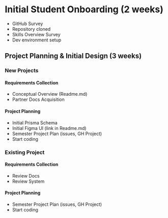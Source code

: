 
# Initial Student Onboarding (2 weeks)

- GitHub Survey
- Repository cloned
- Skills Overview Survey
- Dev environment setup

## Project Planning & Initial Design (3 weeks)

### New Projects

#### Requirements Collection

- Conceptual Overview (Readme.md)
- Partner Docs Acquisition

#### Project Planning

- Initial Prisma Schema
- Initial Figma UI (link in Readme.md)
- Semester Project Plan (issues, GH Project)
- Start coding

### Existing Project

#### Requirements Collection

- Review Docs
- Review System

#### Project Planning

- Semester Project Plan (issues, GH Project)
- Start coding
